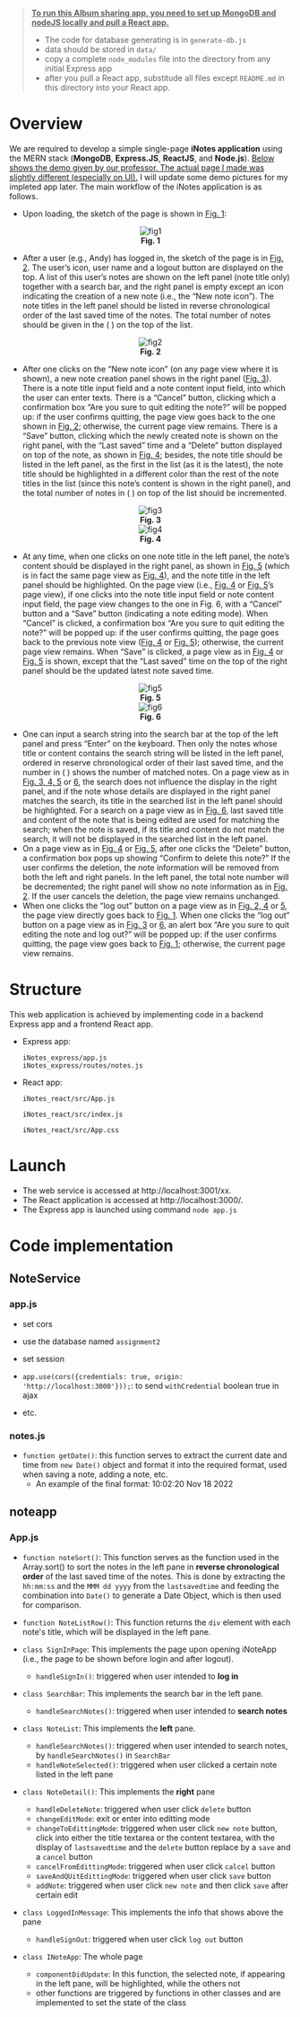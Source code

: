 > <u>**To run this Album sharing app, you need to set up MongoDB and nodeJS locally and pull a React app.**</u>
>
> * The code for database generating is in `generate-db.js`
> * data should be stored in `data/`
> * copy a complete `node_modules` file into the directory from any initial Express app
> * after you pull a React app, substitude all files except `README.md` in this directory into your React app.





# Overview 

We are required to develop a simple single-page **iNotes application** using the MERN stack (**MongoDB**, **Express.JS**, **ReactJS**, and **Node.js**). <u>Below shows the demo given by our professor. The actual page I made was slightly different (especially on UI).</u> I will update some demo pictures for my impleted app later. The main workflow of the iNotes application is as follows. 

* Upon loading, the sketch of the page is shown in <u>Fig. 1</u>: 

<center><img src="./readme_pic/Picture1.png" alt="fig1" /></center>

<center><b>Fig. 1</b></center> 

* After a user (e.g., Andy) has logged in, the sketch of the page is in <u>Fig. 2</u>. The user’s icon, user name and a logout button are displayed on the top. A list of this user’s notes are shown on the left panel (note title only) together with a search bar, and the right panel is empty except an icon indicating the creation of a new note (i.e., the “New note icon”). The note titles in the left panel should be listed in reverse chronological order of the last saved time of the notes. The total number of notes should be given in the ( ) on the top of the list. 

<center><img src="./readme_pic/Picture2.png" alt="fig2" /></center>

<center><b>Fig. 2</b></center>

* After one clicks on the “New note icon” (on any page view where it is shown), a new note creation panel shows in the right panel (<u>Fig. 3</u>). There is a note title input field and a note content input field, into which the user can enter texts. There is a “Cancel” button, clicking which a confirmation box “Are you sure to quit editing the note?” will be popped up: if the user confirms quitting, the page view goes back to the one shown in <u>Fig. 2</u>; otherwise, the current page view remains. There is a “Save” button, clicking which the newly created note is shown on the right panel, with the “Last saved” time and a “Delete” button displayed on top of the note, as shown in <u>Fig. 4</u>; besides, the note title should be listed in the left panel, as the first in the list (as it is the latest), the note title should be highlighted in a different color than the rest of the note titles in the list (since this note’s content is shown in the right panel), and the total number of notes in ( ) on top of the list should be incremented. 

<center><img src="./readme_pic/Picture3.png" alt="fig3" /></center>

<center><b>Fig. 3</b></center>

<center><img src="./readme_pic/Picture4.png" alt="fig4" /></center>

<center><b>Fig. 4</b></center>

* At any time, when one clicks on one note title in the left panel, the note’s content should be displayed in the right panel, as shown in <u>Fig. 5</u> (which is in fact the same page view as <u>Fig. 4</u>), and the note title in the left panel should be highlighted. On the page view (i.e., <u>Fig. 4</u> or <u>Fig. 5</u>’s page view), if one clicks into the note title input field or note content input field, the page view changes to the one in Fig. 6, with a “Cancel” button and a “Save” button (indicating a note editing mode). When “Cancel” is clicked, a confirmation box “Are you sure to quit editing the note?” will be popped up: if the user confirms quitting, the page goes back to the previous note view (<u>Fig. 4</u> or <u>Fig. 5</u>); otherwise, the current page view remains. When “Save” is clicked, a page view as in <u>Fig. 4</u> or <u>Fig. 5</u> is shown, except that the “Last saved” time on the top of the right panel should be the updated latest note saved time. 

<center><img src="./readme_pic/Picture5.png" alt="fig5" /></center>

<center><b>Fig. 5</b></center>

<center><img src="./readme_pic/Picture6.png" alt="fig6" /></center>

<center><b>Fig. 6</b></center>

* One can input a search string into the search bar at the top of the left panel and press “Enter” on the keyboard. Then only the notes whose title or content contains the search string will be listed in the left panel, ordered in reserve chronological order of their last saved time, and the number in ( ) shows the number of matched notes. On a page view as in <u>Fig. 3, 4, 5</u> or <u>6</u>, the search does not influence the display in the right panel, and if the note whose details are displayed in the right panel matches the search, its title in the searched list in the left panel should be highlighted. For a search on a page view as in <u>Fig. 6</u>, last saved title and content of the note that is being edited are used for matching the search; when the note is saved, if its title and content do not match the search, it will not be displayed in the searched list in the left panel. 
* On a page view as in <u>Fig. 4</u> or <u>Fig. 5</u>, after one clicks the “Delete” button, a confirmation box pops up showing “Confirm to delete this note?” If the user confirms the deletion, the note information will be removed from both the left and right panels. In the left panel, the total note number will be decremented; the right panel will show no note information as in <u>Fig. 2</u>. If the user cancels the deletion, the page view remains unchanged. 
* When one clicks the “log out” button on a page view as in <u>Fig. 2, 4</u> or <u>5</u>, the page view directly goes back to <u>Fig. 1</u>. When one clicks the “log out” button on a page view as in <u>Fig. 3</u> or <u>6</u>, an alert box “Are you sure to quit editing the note and log out?” will be popped up: if the user confirms quitting, the page view goes back to <u>Fig. 1</u>; otherwise, the current page view remains. 

# Structure

This web application is achieved by implementing code in a backend Express app and a frontend React app. 

* Express app: 

  ```tree
  iNotes_express/app.js 
  iNotes_express/routes/notes.js 
  ```

* React app: 

  ```tree
  iNotes_react/src/App.js 
  
  iNotes_react/src/index.js 
  
  iNotes_react/src/App.css 
  ```

# Launch

* The web service is accessed at http://localhost:3001/xx.
* The React application is accessed at http://localhost:3000/.
* The Express app is launched using command `node app.js`

# Code implementation

## NoteService

### app.js

* set cors

* use the database named `assignment2`

* set session

* `app.use(cors({credentials: true, origin: 'http://localhost:3000'}));`: to send `withCredential` boolean true in ajax

* etc.

### notes.js

* `function getDate()`: this function serves to extract the current date and time from `new Date()` object and format it into the required format, used when saving a note, adding a note, etc.
  * An example of the final format: 10:02:20 Nov 18 2022


## noteapp

### App.js

* `function noteSort()`: This function serves as the function used in the Array.sort() to sort the notes in the left pane in **reverse chronological order** of the last saved time of the notes. This is done by extracting the `hh:mm:ss` and the `MMM dd yyyy` from the `lastsavedtime` and feeding the combination into `Date()` to generate a Date Object, which is then used for comparison.

* `function NoteListRow()`: This function returns the `div` element with each note's title, which will be displayed in the left pane.

* `class SignInPage`: This implements the page upon opening iNoteApp (i.e., the page to be shown before login and after logout).
  * `handleSignIn()`: triggered when user intended to **log in**

* `class SearchBar`: This implements the search bar in the left pane.
  * `handleSearchNotes()`: triggered when user intended to **search notes**

* `class NoteList`: This implements the **left** pane.
  * `handleSearchNotes()`: triggered when user intended to search notes, by `handleSearchNotes()` in `SearchBar`
  * `handleNoteSelected()`: triggered when user clicked a certain note listed in the left pane

* `class NoteDetail()`: This implements the **right** pane
  * `handleDeleteNote`: triggered when user click `delete` button
  * `changeEditMode`: exit or enter into editting mode
  * `changeToEdittingMode`: triggered when user click `new note` button, click into either the title textarea or the content textarea, with the display of `lastsavedtime` and the `delete` button replace by a `save` and a `cancel` button
  * `cancelFromEdittingMode`: triggered when user click `calcel` button
  * `saveAndQUitEdittingMode`: triggered when user click `save` button
  * `addNote`: triggered when user click `new note` and then click `save` after certain edit

* `class LoggedInMessage`: This implements the info that shows above the pane
  * `handleSignOut`: triggered when user click `log out` button

* `class INoteApp`: The whole page
  * `componentDidUpdate`: In this function, the selected note, if appearing in the left pane, will be highlighted, while the others not
  * other functions are triggered by functions in other classes and are implemented to set the state of the class











 

 
